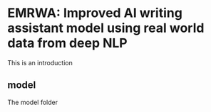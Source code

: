 #  EMRWA: Improved AI writing assistant model using real world data from deep NLP
This is an introduction
## model
The model folder
